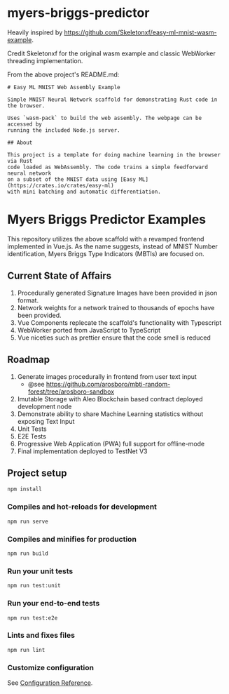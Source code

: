 # myers-briggs-predictor

Heavily inspired by https://github.com/Skeletonxf/easy-ml-mnist-wasm-example.

Credit Skeletonxf for the original wasm example and classic WebWorker
threading implementation.

From the above project's README.md:

    # Easy ML MNIST Web Assembly Example

    Simple MNIST Neural Network scaffold for demonstrating Rust code in the browser.

    Uses `wasm-pack` to build the web assembly. The webpage can be accessed by
    running the included Node.js server.

    ## About

    This project is a template for doing machine learning in the browser via Rust
    code loaded as WebAssembly. The code trains a simple feedforward neural network
    on a subset of the MNIST data using [Easy ML](https://crates.io/crates/easy-ml)
    with mini batching and automatic differentiation.

# Myers Briggs Predictor Examples

This repository utilizes the above scaffold with a revamped frontend implemented in
Vue.js. As the name suggests, instead of MNIST Number identification, Myers Briggs
Type Indicators (MBTIs) are focused on.

## Current State of Affairs

1. Procedurally generated Signature Images have been provided in json format.
2. Network weights for a network trained to thousands of epochs have been provided.
3. Vue Components replecate the scaffold's functionality with Typescript
4. WebWorker ported from JavaScript to TypeScript
5. Vue niceties such as prettier ensure that the code smell is reduced

## Roadmap

1. Generate images procedurally in frontend from user text input
   - @see https://github.com/arosboro/mbti-random-forest/tree/arosboro-sandbox
2. Imutable Storage with Aleo Blockchain based contract deployed development node
3. Demonstrate ability to share Machine Learning statistics without exposing Text Input
4. Unit Tests
5. E2E Tests
6. Progressive Web Application (PWA) full support for offline-mode
7. Final implementation deployed to TestNet V3

## Project setup

```
npm install
```

### Compiles and hot-reloads for development

```
npm run serve
```

### Compiles and minifies for production

```
npm run build
```

### Run your unit tests

```
npm run test:unit
```

### Run your end-to-end tests

```
npm run test:e2e
```

### Lints and fixes files

```
npm run lint
```

### Customize configuration

See [Configuration Reference](https://cli.vuejs.org/config/).
